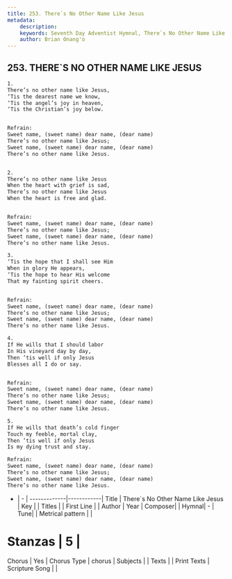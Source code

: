 ```yaml
---
title: 253. There`s No Other Name Like Jesus
metadata:
    description: 
    keywords: Seventh Day Adventist Hymnal, There`s No Other Name Like Jesus, , 
    author: Brian Onang'o
---
```



## 253. THERE`S NO OTHER NAME LIKE JESUS

```txt
1.
There’s no other name like Jesus,
‘Tis the dearest name we know,
‘Tis the angel’s joy in heaven,
‘Tis the Christian’s joy below.


Refrain:
Sweet name, (sweet name) dear name, (dear name)
There’s no other name like Jesus;
Sweet name, (sweet name) dear name, (dear name)
There’s no other name like Jesus.


2.
There’s no other name like Jesus
When the heart with grief is sad,
There’s no other name like Jesus
When the heart is free and glad.


Refrain:
Sweet name, (sweet name) dear name, (dear name)
There’s no other name like Jesus;
Sweet name, (sweet name) dear name, (dear name)
There’s no other name like Jesus.

3.
‘Tis the hope that I shall see Him
When in glory He appears,
‘Tis the hope to hear His welcome
That my fainting spirit cheers.


Refrain:
Sweet name, (sweet name) dear name, (dear name)
There’s no other name like Jesus;
Sweet name, (sweet name) dear name, (dear name)
There’s no other name like Jesus.

4.
If He wills that I should labor
In His vineyard day by day,
Then ’tis well if only Jesus
Blesses all I do or say.


Refrain:
Sweet name, (sweet name) dear name, (dear name)
There’s no other name like Jesus;
Sweet name, (sweet name) dear name, (dear name)
There’s no other name like Jesus.

5.
If He wills that death’s cold finger
Touch my feeble, mortal clay,
Then ’tis well if only Jesus
Is my dying trust and stay.

Refrain:
Sweet name, (sweet name) dear name, (dear name)
There’s no other name like Jesus;
Sweet name, (sweet name) dear name, (dear name)
There’s no other name like Jesus.

```

- |   -  |
-------------|------------|
Title | There`s No Other Name Like Jesus |
Key |  |
Titles |  |
First Line |  |
Author | 
Year | 
Composer|  |
Hymnal|  - |
Tune|  |
Metrical pattern | |
# Stanzas | 5 |
Chorus | Yes |
Chorus Type | chorus |
Subjects |  |
Texts |  |
Print Texts | 
Scripture Song |  |
  
